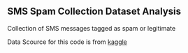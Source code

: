## SMS Spam Collection Dataset Analysis
Collection of SMS messages tagged as spam or legitimate

Data Scource for this code is from <a href="https://www.kaggle.com/uciml/sms-spam-collection-dataset"> kaggle </a>
